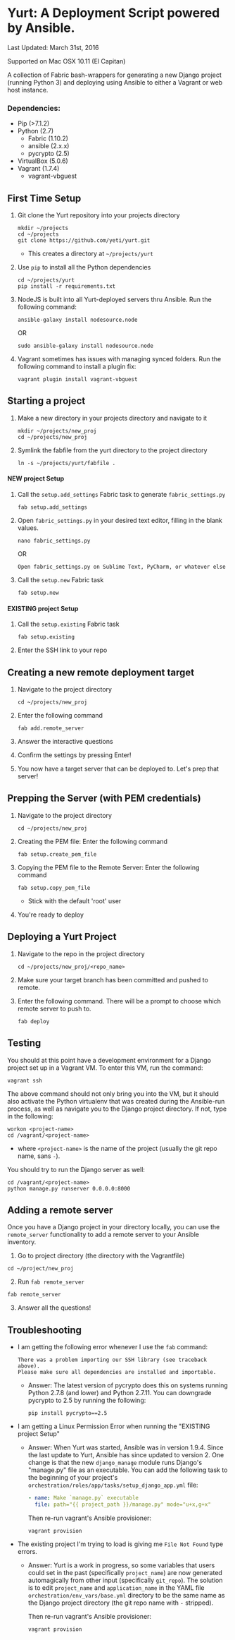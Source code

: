 # Yurt: A Deployment Script powered by Ansible.

Last Updated: March 31st, 2016

Supported on Mac OSX 10.11 (El Capitan)

A collection of Fabric bash-wrappers for generating a new Django project (running Python 3) and
deploying using Ansible to either a Vagrant or web host instance.

### Dependencies:
- Pip (>7.1.2)
- Python (2.7)
    - Fabric (1.10.2)
    - ansible (2.x.x)
    - pycrypto (2.5)
- VirtualBox (5.0.6)
- Vagrant (1.7.4)
    - vagrant-vbguest

## First Time Setup

1. Git clone the Yurt repository into your projects directory
    ```
    mkdir ~/projects
    cd ~/projects
    git clone https://github.com/yeti/yurt.git
    ```
    - This creates a directory at `~/projects/yurt`

2. Use `pip` to install all the Python dependencies
    ```
    cd ~/projects/yurt
    pip install -r requirements.txt
    ```

3. NodeJS is built into all Yurt-deployed servers thru Ansible. Run the following command:
    ```
    ansible-galaxy install nodesource.node
    ```
    OR
    ```
    sudo ansible-galaxy install nodesource.node
    ```

4. Vagrant sometimes has issues with managing synced folders. Run the following command to install a plugin fix:
    ```
    vagrant plugin install vagrant-vbguest
    ```

## Starting a project

1. Make a new directory in your projects directory and navigate to it

    ```
    mkdir ~/projects/new_proj
    cd ~/projects/new_proj
    ```
2. Symlink the fabfile from the yurt directory to the project directory

    ```
    ln -s ~/projects/yurt/fabfile .
    ```

#### NEW project Setup

1. Call the `setup.add_settings` Fabric task to generate `fabric_settings.py`

   ```
   fab setup.add_settings
   ```
   
2. Open `fabric_settings.py` in your desired text editor, filling in the blank values.

   ```
   nano fabric_settings.py
   ```
   
   OR
   
   ```
   Open fabric_settings.py on Sublime Text, PyCharm, or whatever else
   ```
   
3. Call the `setup.new` Fabric task

   ```
   fab setup.new
   ```

#### EXISTING project Setup

1. Call the `setup.existing` Fabric task

   ```
   fab setup.existing
   ```
2. Enter the SSH link to your repo

## Creating a new remote deployment target

1. Navigate to the project directory

    ```
    cd ~/projects/new_proj
    ```
    
2. Enter the following command

    ```
    fab add.remote_server
    ```

3. Answer the interactive questions

4. Confirm the settings by pressing Enter!

5. You now have a target server that can be deployed to. Let's prep that server!

## Prepping the Server (with PEM credentials)

1. Navigate to the project directory

    ```
    cd ~/projects/new_proj
    ```

2. Creating the PEM file: Enter the following command

    ```
    fab setup.create_pem_file
    ```

3. Copying the PEM file to the Remote Server: Enter the following command

    ```
    fab setup.copy_pem_file
    ```
    * Stick with the default 'root' user

4. You're ready to deploy

## Deploying a Yurt Project

1. Navigate to the repo in the project directory
   
   ```
   cd ~/projects/new_proj/<repo_name>
   ```

2. Make sure your target branch has been committed and pushed to remote.
   
3. Enter the following command. There will be a prompt to choose which remote server to push to.

   ```
   fab deploy
   ```

## Testing

You should at this point have a development environment for a Django project set up in a Vagrant VM.
To enter this VM, run the command:

```
vagrant ssh
```

The above command should not only bring you into the VM, but it should also activate the Python virtualenv that was
created during the Ansible-run process, as well as navigate you to the Django project directory. If not, type in the following:

```
workon <project-name>
cd /vagrant/<project-name>
```
- where `<project-name>` is the name of the project (usually the git repo name, sans `-`).

You should try to run the Django server as well:

```
cd /vagrant/<project-name>
python manage.py runserver 0.0.0.0:8000
```

## Adding a remote server

Once you have a Django project in your directory locally, you can use the `remote_server` functionality to add a remote
server to your Ansible inventory.

1. Go to project directory (the directory with the Vagrantfile)

```
cd ~/project/new_proj
```

2. Run `fab remote_server`

```
fab remote_server
```

3. Answer all the questions!


## Troubleshooting

- I am getting the following error whenever I use the `fab` command:
  ```
  There was a problem importing our SSH library (see traceback above).
  Please make sure all dependencies are installed and importable.
  ```
  - Answer: The latest version of pycrypto does this on systems running
    Python 2.7.8 (and lower) and Python 2.7.11. You can downgrade pycrypto to 2.5 by
    running the following:

    ```
    pip install pycrypto==2.5
    ```

- I am getting a Linux Permission Error when running the "EXISTING project Setup"
  - Answer: When Yurt was started, Ansible was in version 1.9.4. Since the last update to Yurt, Ansible has since
    updated to version 2. One change is that the new `django_manage` module runs Django's "manage.py" file
    as an executable. You can add the following task to the beginning of your project's
    `orchestration/roles/app/tasks/setup_django_app.yml` file:

    ```yaml
    - name: Make `manage.py` executable
      file: path="{{ project_path }}/manage.py" mode="u+x,g+x"
    ```
    
    Then re-run vagrant's Ansible provisioner:
    
    ```
    vagrant provision
    ```

- The existing project I'm trying to load is giving me `File Not Found` type errors.
  - Answer: Yurt is a work in progress, so some variables that users could set in the past (specifically `project_name`)
    are now generated automagically from other input (specifically `git_repo`). The solution is to edit `project_name` and
    `application_name` in the YAML file `orchestration/env_vars/base.yml` directory to be the same name
    as the Django project directory (the git repo name with `-` stripped).

    Then re-run vagrant's Ansible provisioner:    

    ```
    vagrant provision
    ```

